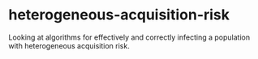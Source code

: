 # heterogeneous-acquisition-risk
Looking at algorithms for effectively and correctly infecting a population with heterogeneous acquisition risk.
